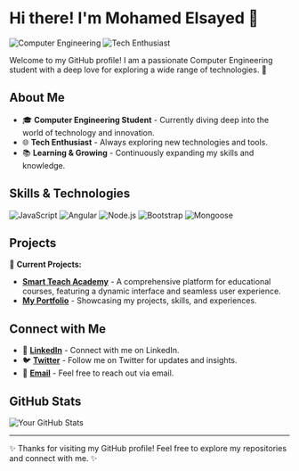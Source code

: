 # Hi there! I'm Mohamed Elsayed 👋

![Computer Engineering](https://img.shields.io/badge/Computer%20Engineering-%E2%9C%94-green?style=flat-square)
![Tech Enthusiast](https://img.shields.io/badge/Tech%20Enthusiast-%F0%9F%91%8C-blue?style=flat-square)

Welcome to my GitHub profile! I am a passionate Computer Engineering student with a deep love for exploring a wide range of technologies. 🚀

## About Me

- 🎓 **Computer Engineering Student** - Currently diving deep into the world of technology and innovation.
- 🌐 **Tech Enthusiast** - Always exploring new technologies and tools.
- 📚 **Learning & Growing** - Continuously expanding my skills and knowledge.

## Skills & Technologies

![JavaScript](https://img.shields.io/badge/JavaScript-%F0%9F%92%BB-yellow?style=flat-square)
![Angular](https://img.shields.io/badge/Angular-%E2%9C%94-red?style=flat-square)
![Node.js](https://img.shields.io/badge/Node.js-%F0%9F%8F%89-green?style=flat-square)
![Bootstrap](https://img.shields.io/badge/Bootstrap-%F0%9F%8F%AB-blue?style=flat-square)
![Mongoose](https://img.shields.io/badge/Mongoose-%E2%9C%94-blue?style=flat-square)

## Projects

🔭 **Current Projects:**
- **[Smart Teach Academy](https://github.com/yourusername/smart-teach-academy)** - A comprehensive platform for educational courses, featuring a dynamic interface and seamless user experience.
- **[My Portfolio](https://github.com/yourusername/portfolio)** - Showcasing my projects, skills, and experiences.

## Connect with Me

- 💼 **[LinkedIn](https://www.linkedin.com/in/yourprofile)** - Connect with me on LinkedIn.
- 🐦 **[Twitter](https://twitter.com/yourusername)** - Follow me on Twitter for updates and insights.
- 📧 **[Email](mailto:your.email@example.com)** - Feel free to reach out via email.

## GitHub Stats

![Your GitHub Stats](https://github-readme-stats.vercel.app/api?username=yourusername&show_icons=true&hide_title=true&hide=prs&count_private=true&include_all_commits=true&hide_rank=true&theme=radical)

---

✨ Thanks for visiting my GitHub profile! Feel free to explore my repositories and connect with me. ✨
